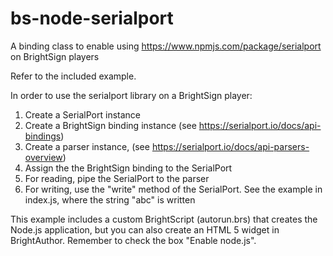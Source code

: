 # bs-node-serialport
A binding class to enable using https://www.npmjs.com/package/serialport on BrightSign players

Refer to the included example. 

In order to use the serialport library on a BrightSign player:

1. Create a SerialPort instance 
2. Create a BrightSign binding instance (see https://serialport.io/docs/api-bindings) 
3. Create a parser instance, (see https://serialport.io/docs/api-parsers-overview)
4. Assign the the BrightSign binding to the SerialPort
5. For reading, pipe the SerialPort to the parser
6. For writing, use the "write" method of the SerialPort. See the example in index.js, where the string "abc" is written

This example includes a custom BrightScript (autorun.brs) that creates the Node.js application, but you can also create an HTML 5 widget in BrightAuthor. Remember to check the box "Enable node.js".
